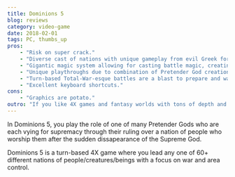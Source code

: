 ```yaml
---
title: Dominions 5
blog: reviews
category: video-game
date: 2018-02-01
tags: PC, thumbs_up
pros:
    - "Risk on super crack."
    - "Diverse cast of nations with unique gameplay from evil Greek forest creatures to undead remnants of the Roman Empire to Aztec-like lizard men, we can go on."
    - "Gigantic magic system allowing for casting battle magic, creating artifacts/gear for your army and casting ritual spells to affect the strategy layer."
    - "Unique playthroughs due to combination of Pretender God creation, 60+ nations, random map generation."
    - "Turn-based Total-War-esque battles are a blast to prepare and watch."
    - "Excellent keyboard shortcuts."
cons:
    - "Graphics are potato."
outro: "If you like 4X games and fantasy worlds with tons of depth and replayability then you might be interested in Dominions 5."
---
```

In Dominions 5, you play the role of one of many Pretender Gods who are each vying for supremacy through their ruling over a nation of people who worship them after the sudden dissapearance of the Supreme God.

Dominions 5 is a turn-based 4X game where you lead any one of 60+ different nations of people/creatures/beings with a focus on war and area control.
